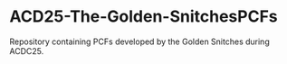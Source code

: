 # ACD25-The-Golden-SnitchesPCFs
Repository containing PCFs developed by the Golden Snitches during ACDC25.
